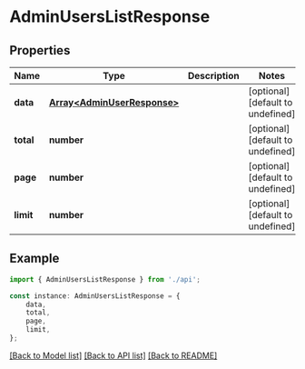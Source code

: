# AdminUsersListResponse


## Properties

Name | Type | Description | Notes
------------ | ------------- | ------------- | -------------
**data** | [**Array&lt;AdminUserResponse&gt;**](AdminUserResponse.md) |  | [optional] [default to undefined]
**total** | **number** |  | [optional] [default to undefined]
**page** | **number** |  | [optional] [default to undefined]
**limit** | **number** |  | [optional] [default to undefined]

## Example

```typescript
import { AdminUsersListResponse } from './api';

const instance: AdminUsersListResponse = {
    data,
    total,
    page,
    limit,
};
```

[[Back to Model list]](../README.md#documentation-for-models) [[Back to API list]](../README.md#documentation-for-api-endpoints) [[Back to README]](../README.md)
